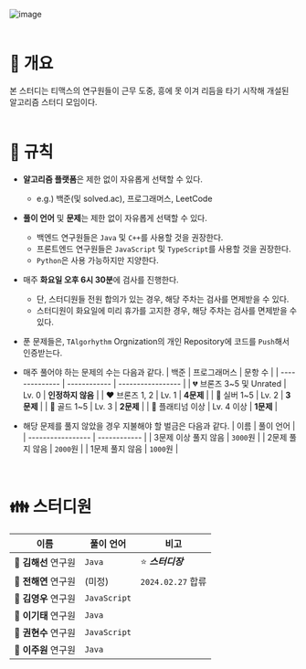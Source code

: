 ![image](https://github.com/TAlgorhythm/.github/assets/98510309/650051c1-26f9-4557-82ab-2a322a6cda6e)
<br><br>

# 📌 개요

본 스터디는 티맥스의 연구원들이 근무 도중, 흥에 못 이겨 리듬을 타기 시작해 개설된 알고리즘 스터디 모임이다.
<br><br>

# 📜 규칙

- **알고리즘 플랫폼**은 제한 없이 자유롭게 선택할 수 있다.

  - e.g.) 백준(및 solved.ac), 프로그래머스, LeetCode

- **풀이 언어** 및 **문제**는 제한 없이 자유롭게 선택할 수 있다.

  - 백엔드 연구원들은 `Java` 및 `C++`를 사용할 것을 권장한다.
  - 프론트엔드 연구원들은 `JavaScript` 및 `TypeScript`를 사용할 것을 권장한다.
  - `Python`은 사용 가능하지만 지양한다.

- 매주 **화요일 오후 6시 30분**에 검사를 진행한다.

  - 단, 스터디원들 전원 합의가 있는 경우, 해당 주차는 검사를 면제받을 수 있다.
  - 스터디원이 화요일에 미리 휴가를 고지한 경우, 해당 주차는 검사를 면제받을 수 있다.

- 푼 문제들은, `TAlgorhythm` Orgnization의 개인 Repository에 코드를 `Push`해서 인증받는다.

- 매주 풀어야 하는 문제의 수는 다음과 같다.
  | 백준 | 프로그래머스 | 문항 수 |
  | -------------- | ------------ | ----------------- |
  | 💔 브론즈 3~5 및 Unrated | Lv. 0 | **인정하지 않음** |
  | ❤️ 브론즈 1, 2 | Lv. 1 | **4문제** |
  | 💖 실버 1~5 | Lv. 2 | **3문제** |
  | 💛 골드 1~5 | Lv. 3 | **2문제** |
  | 💚 플래티넘 이상 | Lv. 4 이상 | **1문제** |

- 해당 문제를 풀지 않았을 경우 지불해야 할 벌금은 다음과 같다.
  | 이름 | 풀이 언어 |
  | ----------------- | ------------ |
  | 3문제 이상 풀지 않음 | `3000`원 |
  | 2문제 풀지 않음 | `2000`원 |
  | 1문제 풀지 않음 | `1000`원 |
<br>

# 👪 스터디원

| 이름                 | 풀이 언어    | 비고               |
| -------------------- | ------------ | ------------------ |
| 🐯 **김해선** 연구원 | `Java`       | ⭐️ **_스터디장_** |
| 🐰 **전해연** 연구원 | (미정)       | `2024.02.27` 합류  |
| 🐷 **김영우** 연구원 | `JavaScript` |                    |
| 🐻 **이기태** 연구원 | `Java`       |                    |
| 🐹 **권현수** 연구원 | `JavaScript` |                    |
| 🐸 **이주원** 연구원 | `Java`       |                    |
